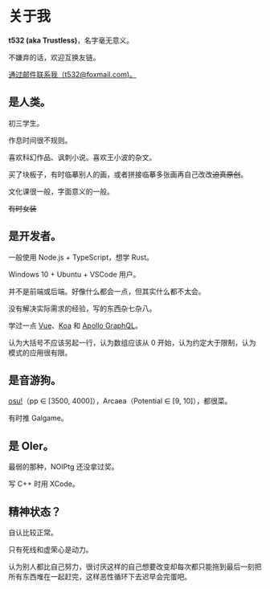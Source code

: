 # 关于我

**t532 (aka Trustless)**，名字毫无意义。

不嫌弃的话，欢迎互换友链。

[通过邮件联系我（t532@foxmail.com)。](mailto:t532@foxmail.com)

## 是人类。

初三学生。

作息时间很不规则。

喜欢科幻作品、讽刺小说。喜欢王小波的杂文。

买了块板子，有时临摹别人的画，或者拼接临摹多张画再自己改改~~迫真原创~~。

文化课很一般，字面意义的一般。

~~有时女装~~

## 是开发者。

一般使用 Node.js + TypeScript，想学 Rust。

Windows 10 + Ubuntu + VSCode 用户。

并不是前端或后端。好像什么都会一点，但其实什么都不太会。

没有解决实际需求的经验，写的东西杂七杂八。

学过一点 [Vue](https://vuejs.org)、[Koa](https://koajs.com) 和 [Apollo GraphQL](https://apollographql.com)。

认为大括号不应该另起一行，认为数组应该从 0 开始，认为约定大于限制，认为模式的应用很有限。

## 是音游狗。

[osu!](https://osu.ppy.sh/users/8626280)（pp ∈ [3500, 4000]），Arcaea（Potential ∈ [9, 10]），都很菜。

有时推 Galgame。

## 是 OIer。

最弱的那种，NOIPtg 还没拿过奖。

写 C++ 时用 XCode。

## 精神状态？

自认比较正常。

只有死线和虚荣心是动力。

认为别人都比自己努力，很讨厌这样的自己想要改变却每次都只能拖到最后一刻把所有东西堆在一起赶完，这样恶性循环下去迟早会完蛋吧。
